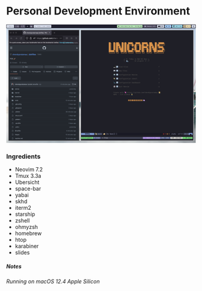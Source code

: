 # Personal Development Environment

<div>
  <img src="./extras/extras1.png"/>
</div>

### Ingredients

- Neovim 7.2
- Tmux 3.3a
- Ubersicht
- space-bar
- yabai
- skhd
- iterm2
- starship
- zshell
- ohmyzsh
- homebrew
- htop
- karabiner
- slides

##### Notes

_Running on macOS 12.4 Apple Silicon_
